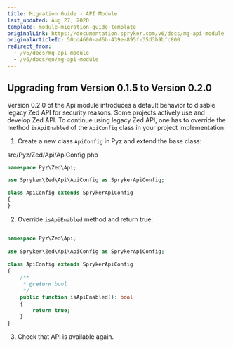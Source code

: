 ```yaml
---
title: Migration Guide - API Module
last_updated: Aug 27, 2020
template: module-migration-guide-template
originalLink: https://documentation.spryker.com/v6/docs/mg-api-module
originalArticleId: 50cd4600-ad6b-439e-895f-35d3b9bfc800
redirect_from:
  - /v6/docs/mg-api-module
  - /v6/docs/en/mg-api-module
---
```


## Upgrading from Version 0.1.5 to Version 0.2.0

Version 0.2.0 of the Api module introduces a default behavior to disable legacy Zed API for security reasons.
Some projects actively use and develop Zed API. To continue using legacy Zed API, one has to override the method `isApiEnabled` of the `ApiConfig` class in your project implementation:

1. Create a new class `ApiConfig` in Pyz and extend the base class:

src/Pyz/Zed/Api/ApiConfig.php

```php
namespace Pyz\Zed\Api;

use Spryker\Zed\Api\ApiConfig as SprykerApiConfig;

class ApiConfig extends SprykerApiConfig
{
}
```
    
2. Override `isApiEnabled`  method and return true:

```php

namespace Pyz\Zed\Api;
 
use Spryker\Zed\Api\ApiConfig as SprykerApiConfig;
 
class ApiConfig extends SprykerApiConfig
{
    /**
     * @return bool
     */
    public function isApiEnabled(): bool
    {
        return true;
    }
}
```

3. Check that API is available again.
